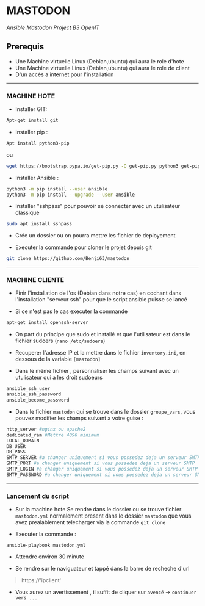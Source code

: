 
# MASTODON
*Ansible Mastodon Project B3 OpenIT*

## Prerequis

- Une Machine virtuelle Linux (Debian,ubuntu) qui aura le role d'hote
- Une Machine virtuelle Linux (Debian,ubuntu) qui aura le role de client
- D'un accés a  internet pour l'installation


----------


 ### MACHINE HOTE 


- Installer GIT:
```bash
Apt-get install git
```


- Installer pip :

```bash
Apt install python3-pip
```

ou
```bash
wget https://bootstrap.pypa.io/get-pip.py -O get-pip.py python3 get-pip.py --user
```

- Installer Ansible :
```bash
python3 -m pip install --user ansible
python3 -m pip install --upgrade --user ansible
```

- Installer "sshpass" pour pouvoir se connecter avec un utulisateur classique
```bash
sudo apt install sshpass
```


- Crée un dossier ou on pourra mettre les fichier de deployement

- Executer la commande pour cloner le projet depuis git
```bash
git clone https://github.com/Benji63/mastodon
```



----------



### MACHINE CLIENTE


- Finir l'installation de l'os (Debian dans notre cas) en cochant dans l'installation "serveur ssh" pour que le script ansible puisse se lancé

- Si ce n'est pas le cas executer la commande
```bash
apt-get install openssh-server
```

- On part du principe que sudo et installé et que l'utilisateur est dans le fichier sudoers (`nano /etc/sudoers`)

- Recuperer l'adresse IP et la mettre dans le fichier `inventory.ini`, en dessous de la variable `[mastodon]`

- Dans le même fichier , personnaliser les champs suivant avec un utulisateur qui a les droit sudoeurs
```bash
ansible_ssh_user 
ansible_ssh_password 
ansible_become_password
```


- Dans le fichier `mastodon` qui se trouve dans le dossier `groupe_vars`, vous pouvez modifier les champs suivant a votre guise : 

```bash
http_server #nginx ou apache2
dedicated_ram #Mettre 4096 minimum
LOCAL_DOMAIN
DB_USER
DB_PASS
SMTP_SERVER #a changer uniquement si vous possedez deja un serveur SMTP
SMTP_PORT #a changer uniquement si vous possedez deja un serveur SMTP
SMTP_LOGIN #a changer uniquement si vous possedez deja un serveur SMTP
SMTP_PASSWORD #a changer uniquement si vous possedez deja un serveur SMTP
```


----------

### Lancement du script



- Sur la machine hote Se rendre dans le dossier ou se trouve fichier `mastodon.yml` normalement present dans le dossier `mastodon` que vous avez prealablement telecharger via la commande `git clone`

- Executer la commande :

```shell
ansible-playbook mastodon.yml
```
- Attendre environ 30 minute 

- Se rendre sur le naviguateur et tappé dans la barre de recheche d'url

> https://'ipclient'

- Vous aurez un avertissement , il suffit de cliquer sur `avencé` -> `continuer vers ...`
